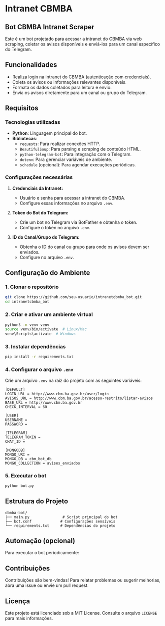 # Intranet CBMBA

## Bot CBMBA Intranet Scraper

Este é um bot projetado para acessar a intranet do CBMBA via web scraping, coletar os avisos disponíveis e enviá-los para um canal específico do Telegram.

## Funcionalidades

- Realiza login na intranet do CBMBA (autenticação com credenciais).
- Coleta os avisos ou informações relevantes disponíveis.
- Formata os dados coletados para leitura e envio.
- Envia os avisos diretamente para um canal ou grupo do Telegram.

## Requisitos

### Tecnologias utilizadas
- **Python**: Linguagem principal do bot.
- **Bibliotecas**:
  - `requests`: Para realizar conexões HTTP.
  - `BeautifulSoup`: Para parsing e scraping de conteúdo HTML.
  - `python-telegram-bot`: Para integração com o Telegram.
  - `dotenv`: Para gerenciar variáveis de ambiente.
  - `schedule` (opcional): Para agendar execuções periódicas.

### Configurações necessárias
1. **Credenciais da Intranet:**
   - Usuário e senha para acessar a intranet do CBMBA.
   - Configure essas informações no arquivo `.env`.

2. **Token do Bot do Telegram:**
   - Crie um bot no Telegram via BotFather e obtenha o token.
   - Configure o token no arquivo `.env`.

3. **ID do Canal/Grupo do Telegram:**
   - Obtenha o ID do canal ou grupo para onde os avisos devem ser enviados.
   - Configure no arquivo `.env`.

## Configuração do Ambiente

### 1. Clonar o repositório
```bash
git clone https://github.com/seu-usuario/intranetcbmba_bot.git
cd intranetcbmba_bot
```

### 2. Criar e ativar um ambiente virtual
```bash
python3 -m venv venv
source venv/bin/activate  # Linux/Mac
venv\Scripts\activate  # Windows
```

### 3. Instalar dependências
```bash
pip install -r requirements.txt
```

### 4. Configurar o arquivo `.env`
Crie um arquivo `.env` na raiz do projeto com as seguintes variáveis:
```env
[DEFAULT]
LOGIN_URL = http://www.cbm.ba.gov.br/user/login
AVISOS_URL = http://www.cbm.ba.gov.br/acesso-restrito/listar-avisos
BASE_URL = http://www.cbm.ba.gov.br
CHECK_INTERVAL = 60

[USER]
USERNAME = 
PASSWORD = 

[TELEGRAM]
TELEGRAM_TOKEN = 
CHAT_ID = 

[MONGODB]
MONGO_URI = 
MONGO_DB = cbm_bot_db
MONGO_COLLECTION = avisos_enviados

```

### 5. Executar o bot
```bash
python bot.py
```

## Estrutura do Projeto
```
cbmba-bot/
├── main.py               # Script principal do bot
├── bot.conf             # Configurações sensíveis
└── requirements.txt     # Dependências do projeto
```

## Automação (opcional)
Para executar o bot periodicamente:

## Contribuições
Contribuições são bem-vindas! Para relatar problemas ou sugerir melhorias, abra uma issue ou envie um pull request.

## Licença
Este projeto está licenciado sob a MIT License. Consulte o arquivo `LICENSE` para mais informações.
